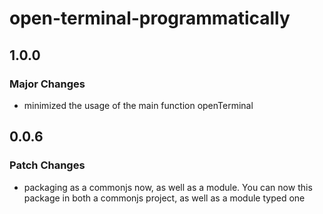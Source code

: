 # open-terminal-programmatically

## 1.0.0

### Major Changes

- minimized the usage of the main function openTerminal

## 0.0.6

### Patch Changes

- packaging as a commonjs now, as well as a module. You can now this package in both a commonjs project, as well as a module typed one
